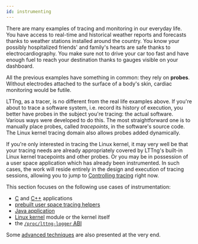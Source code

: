 ```yaml
---
id: instrumenting
---
```


There are many examples of tracing and monitoring in our everyday life.
You have access to real-time and historical weather reports and forecasts
thanks to weather stations installed around the country. You know your
possibly hospitalized friends' and family's hearts are safe thanks to
electrocardiography. You make sure not to drive your car too fast
and have enough fuel to reach your destination thanks to gauges visible
on your dashboard.

All the previous examples have something in common: they rely on
**probes**. Without electrodes attached to the surface of a body's
skin, cardiac monitoring would be futile.

LTTng, as a tracer, is no different from the real life examples above.
If you're about to trace a software system, i.e. record its history of
execution, you better have probes in the subject you're
tracing: the actual software. Various ways were developed to do this.
The most straightforward one is to manually place probes, called
_tracepoints_, in the software's source code. The Linux kernel tracing
domain also allows probes added dynamically.

If you're only interested in tracing the Linux kernel, it may very well
be that your tracing needs are already appropriately covered by LTTng's
built-in Linux kernel tracepoints and other probes. Or you may be in
possession of a user space application which has already been
instrumented. In such cases, the work will reside entirely in the design
and execution of tracing sessions, allowing you to jump to
[Controlling tracing](#doc-controlling-tracing) right now.

This section focuses on the following use cases of instrumentation:

  * [C](#doc-c-application) and [C++](#doc-cxx-application) applications
  * [prebuilt user space tracing helpers](#doc-prebuilt-ust-helpers)
  * [Java application](#doc-java-application)
  * [Linux kernel](#doc-instrumenting-linux-kernel) module or the
    kernel itself
  * the [`/proc/lttng-logger` <abbr title="Application Binary Interface">ABI</abbr>](#doc-proc-lttng-logger-abi)

Some [advanced techniques](#doc-advanced-instrumenting-techniques) are
also presented at the very end.
